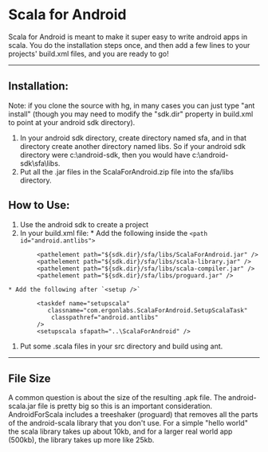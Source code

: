 # Scala for Android #

Scala for Android is meant to make it super easy to write android apps in scala. You do the installation steps once, and then add a few lines to your projects' build.xml files, and you are ready to go!


---


## Installation: ##

Note: if you clone the source with hg, in many cases you can just type "ant install" (though you may need to modify the "sdk.dir" property in build.xml to point at your android sdk directory).

  1. In your android sdk directory, create directory named sfa, and in that directory create another directory named libs. So if your android sdk directory were c:\android-sdk, then you would have c:\android-sdk\sfa\libs.
  1. Put all the .jar files in the ScalaForAndroid.zip file into the sfa/libs
directory.

## How to Use: ##

  1. Use the android sdk to create a project
  1. In your build.xml file:
    * Add the following inside the `<path id="android.antlibs">`
```
        <pathelement path="${sdk.dir}/sfa/libs/ScalaForAndroid.jar" />
        <pathelement path="${sdk.dir}/sfa/libs/scala-library.jar" />
        <pathelement path="${sdk.dir}/sfa/libs/scala-compiler.jar" />
        <pathelement path="${sdk.dir}/sfa/libs/proguard.jar" />
```
    * Add the following after `<setup />`
```
        <taskdef name="setupscala"
           classname="com.ergonlabs.ScalaForAndroid.SetupScalaTask"
            classpathref="android.antlibs"
        />
        <setupscala sfapath="..\ScalaForAndroid" />
```
  1. Put some .scala files in your src directory and build using ant.


---


## File Size ##

A common question is about the size of the resulting .apk file. The android-scala.jar file is pretty big so this is an important consideration. AndroidForScala includes a treeshaker (proguard) that removes all the parts of the android-scala library that you don't use. For a simple "hello world" the scala library takes up about 10kb, and for a larger real world app (500kb), the library takes up more like 25kb.
